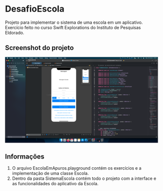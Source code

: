 # DesafioEscola
Projeto para implementar o sistema de uma escola em um aplicativo. Exercício feito no curso Swift Explorations do Instituto de Pesquisas Eldorado.

## Screenshot do projeto
<img src="project-screenshot.png" alt="project screenshot">

## Informações

1. O arquivo EscolaEmApuros.playground contém os exercícios e a implementação de uma classe Escola.
2. Dentro da pasta SistemaEscola contém todo o projeto com a interface e as funcionalidades do aplicativo da Escola.
